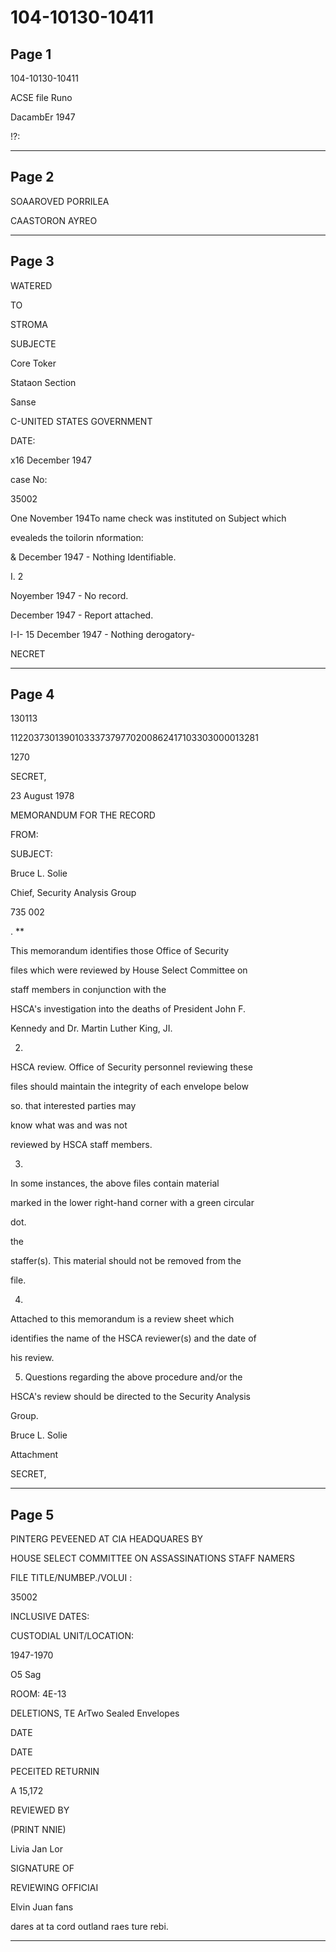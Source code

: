 # 104-10130-10411

## Page 1

104-10130-10411

ACSE file Runo

DacambEr 1947

!?:

---

## Page 2

SOAAROVED PORRILEA

CAASTORON AYREO

---

## Page 3

WATERED

TO

STROMA

SUBJECTE

Core Toker

Stataon Section

Sanse

C-UNITED STATES GOVERNMENT

DATE:

x16 December 1947

case No:

35002

One November 194To name check was instituted on Subject which

evealeds the toilorin nformation:

& December 1947 - Nothing Identifiable.

I. 2

Noyember 1947 - No record.

December 1947 - Report attached.

I-I- 15 December 1947 - Nothing derogatory-

NECRET

---

## Page 4

130113

1122037301390103337379770200862417103303000013281

1270

SECRET,

23 August 1978

MEMORANDUM FOR THE RECORD

FROM:

SUBJECT:

Bruce L. Solie

Chief, Security Analysis Group

735 002

. **

This memorandum identifies those Office of Security

files which were reviewed by House Select Committee on

staff members in conjunction with the

HSCA's investigation into the deaths of President John F.

Kennedy and Dr. Martin Luther King, JI.

2.

HSCA review. Office of Security personnel reviewing these

files should maintain the integrity of each envelope below

so. that interested parties may

know what was and was not

reviewed by HSCA staff members.

3.

In some instances, the above files contain material

marked in the lower right-hand corner with a green circular

dot.

the

staffer(s). This material should not be removed from the

file.

4.

Attached to this memorandum is a review sheet which

identifies the name of the HSCA reviewer(s) and the date of

his review.

5. Questions regarding the above procedure and/or the

HSCA's review should be directed to the Security Analysis

Group.

Bruce L. Solie

Attachment

SECRET,

---

## Page 5

PINTERG PEVEENED AT CIA HEADQUARES BY

HOUSE SELECT COMMITTEE ON ASSASSINATIONS STAFF NAMERS

FILE TITLE/NUMBEP./VOLUI :

35002

INCLUSIVE DATES:

CUSTODIAL UNIT/LOCATION:

1947-1970

O5 Sag

ROOM: 4E-13

DELETIONS, TE ArTwo Sealed Envelopes

DATE

DATE

PECEITED RETURNIN

A 15,172

REVIEWED BY

(PRINT NNIE)

Livia Jan Lor

SIGNATURE OF

REVIEWING OFFICIAI

Elvin Juan fans

dares at ta cord outland raes ture rebi.

---

